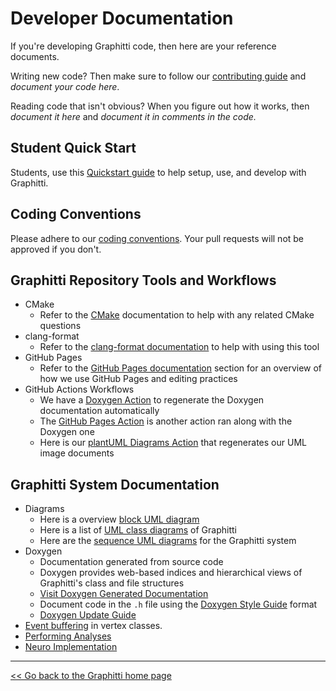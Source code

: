 # Developer Documentation

If you're developing Graphitti code, then here are your reference documents. 

Writing new code? Then make sure to follow our [contributing guide](../../CONTRIBUTING.md) and  *document your code here*. 

Reading code that isn't obvious? When you figure out how it works, then *document it here* and *document it in comments in the code.*

## Student Quick Start

Students, use this [Quickstart guide](StudentSetup.md) to help setup, use, and develop with Graphitti.

## Coding Conventions

Please adhere to our [coding conventions](codingConventions.md). Your pull requests will not be approved if you don't.

## Graphitti Repository Tools and Workflows

- CMake
    - Refer to the [CMake](CMake.md) documentation to help with any related CMake questions
- clang-format
    - Refer to the [clang-format documentation](codingConventions.md#clang-format) to help with using this tool
- GitHub Pages
    - Refer to the [GitHub Pages documentation](GHPages.md) section for an overview of how we use GitHub Pages and editing practices
- GitHub Actions Workflows
    - We have a [Doxygen Action](GHActions.md#doxygen-action) to regenerate the Doxygen documentation automatically
    - The [GitHub Pages Action](GHActions.md#github-pages-action) is another action ran along with the Doxygen one
    - Here is our [plantUML Diagrams Action](GHActions.md#plantuml-action) that regenerates our UML image documents

## Graphitti System Documentation

- Diagrams
    - Here is a overview [block UML diagram](ClassDiagrams/hand-drawn.pdf)
    - Here is a list of [UML class diagrams](classDiagrams.md) of Graphitti
    - Here are the [sequence UML diagrams](sequenceDiagrams.md) for the Graphitti system
- Doxygen
    - Documentation generated from source code
    - Doxygen provides web-based indices and hierarchical views of Graphitti's class and file structures
    - [Visit Doxygen Generated Documentation](https://uwb-biocomputing.github.io/Graphitti/Doxygen/html/index.html)
    - Document code in the `.h` file using the [Doxygen Style Guide](../Doxygen/DoxygenStyleGuide.md) format
    - [Doxygen Update Guide](../Doxygen/DoxygenUpdateGuide.md)
- [Event buffering](eventBuffering.md) in vertex classes.
- [Performing Analyses](PerformingAnalyses.md)
- [Neuro Implementation](NeuroImplementation.md)


---------
[<< Go back to the Graphitti home page](../index.md)
